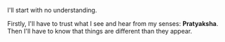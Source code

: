 I'll start with no understanding.

Firstly, I'll have to trust what I see and hear from my senses: **Pratyaksha**.
Then I'll have to know that things are different than they appear.